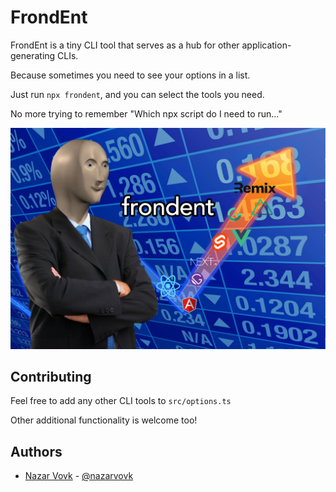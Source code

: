 
# FrondEnt

FrondEnt is a tiny CLI tool that serves as a hub for other application-generating CLIs.

Because sometimes you need to see your options in a list.

Just run `npx frondent`, and you can select the tools you need.



No more trying to remember "Which npx script do I need to run..."

![frondent](https://github.com/nazarvovk/frondent/blob/03a7c4b7695e6ee2c004c67106cdcc8f6cc16d7d/frondent.jpg?raw=true)


## Contributing

Feel free to add any other CLI tools to `src/options.ts`

Other additional functionality is welcome too!
## Authors

- [Nazar Vovk](https://nvovk.com/) - [@nazarvovk](https://www.github.com/nazarvovk)

